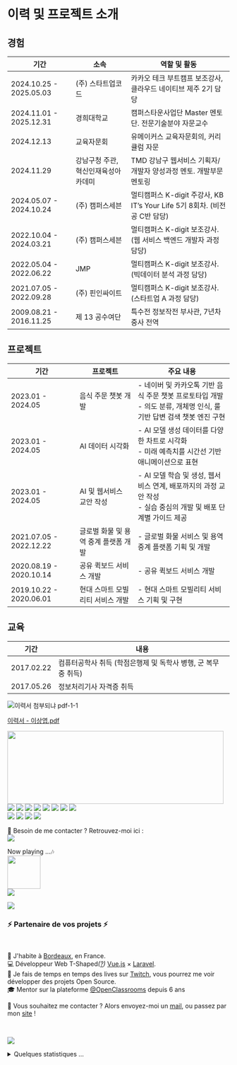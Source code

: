 # 이력 및 프로젝트 소개

## 경험
| 기간                   | 소속                          | 역할 및 활동                                                                                   |
|------------------------|-------------------------------|------------------------------------------------------------------------------------------------|
| 2024.10.25 - 2025.05.03 | (주) 스타트업코드             | 카카오 테크 부트캠프 보조강사, 클라우드 네이티브 제주 2기 담당                                  |
| 2024.11.01 - 2025.12.31 | 경희대학교                   | 캠퍼스타운사업단 Master 멘토단. 전문기술분야 자문교수                                          |
| 2024.12.13             | 교육자문회                   | 유메이커스 교육자문회의, 커리큘럼 자문                                                         |
| 2024.11.29             | 강남구청 주관, 혁신인재육성아카데미 | TMD 강남구 웹서비스 기획자/개발자 양성과정 멘토. 개발부문 멘토링                              |
| 2024.05.07 - 2024.10.24 | (주) 캠퍼스세븐              | 멀티캠퍼스 K-digit 주강사, KB IT’s Your Life 5기 8회차. (비전공 C반 담당)                      |
| 2022.10.04 - 2024.03.21 | (주) 캠퍼스세븐              | 멀티캠퍼스 K-digit 보조강사. (웹 서비스 백엔드 개발자 과정 담당)                               |
| 2022.05.04 - 2022.06.22 | JMP                          | 멀티캠퍼스 K-digit 보조강사. (빅데이터 분석 과정 담당)                                         |
| 2021.07.05 - 2022.09.28 | (주) 핀인싸이트              | 멀티캠퍼스 K-digit 보조강사. (스타트업 A 과정 담당)                                            |
| 2009.08.21 - 2016.11.25 | 제 13 공수여단               | 특수전 정보작전 부사관, 7년차 중사 전역                                                       |

## 프로젝트
| 기간                  | 프로젝트                          | 주요 내용                                                                                      |
|-----------------------|-----------------------------------|-----------------------------------------------------------------------------------------------|
| 2023.01 - 2024.05     | 음식 주문 챗봇 개발               | - 네이버 및 카카오톡 기반 음식 주문 챗봇 프로토타입 개발<br>- 의도 분류, 개체명 인식, 룰 기반 답변 검색 챗봇 엔진 구현 |
| 2023.01 - 2024.05     | AI 데이터 시각화                 | - AI 모델 생성 데이터를 다양한 차트로 시각화<br>- 미래 예측치를 시간선 기반 애니메이션으로 표현 |
| 2023.01 - 2024.05     | AI 및 웹서비스 교안 작성          | - AI 모델 학습 및 생성, 웹서비스 연계, 배포까지의 과정 교안 작성<br>- 실습 중심의 개발 및 배포 단계별 가이드 제공 |
| 2021.07.05 - 2022.12.22 | 글로벌 화물 및 용역 중계 플랫폼 개발 | - 글로벌 화물 서비스 및 용역 중계 플랫폼 기획 및 개발                                           |
| 2020.08.19 - 2020.10.14 | 공유 퀵보드 서비스 개발           | - 공유 퀵보드 서비스 개발                                                                     |
| 2019.10.22 - 2020.06.01 | 현대 스마트 모빌리티 서비스 개발   | - 현대 스마트 모빌리티 서비스 기획 및 구현                                                    |

## 교육
| 기간          | 내용                                                                 |
|---------------|----------------------------------------------------------------------|
| 2017.02.22    | 컴퓨터공학사 취득 (학점은행제 및 독학사 병행, 군 복무 중 취득)      |
| 2017.05.26    | 정보처리기사 자격증 취득                                             |


![이력서 첨부되냐 pdf-1-1](https://github.com/user-attachments/assets/b97151d9-a727-413e-973d-b8be9111378f)

[이력서 - 이상엽.pdf](https://github.com/user-attachments/files/18080696/-.pdf)

<p>

  <img align="left" width="490" height="165" src="https://github-readme-stats.vercel.app/api?username=MrStanDu33&show_icons=true&hide_border=false&line_height=20&title_color=f69673&icon_color=1b93c9&show_owner=true"/>
  <p>
    <img src="https://img.shields.io/badge/-Visual%20Studio%20Code-23A9F2?style=flat-square&logo=Visual%20Studio%20Code&logoColor=white"/>
    <img src="https://img.shields.io/badge/-Github-181717?style=flat-square&logo=GitHub&logoColor=white"/>
    <img src="https://img.shields.io/badge/-Git-F44D27?style=flat-square&logo=Git&logoColor=white"/>
    <img src="https://img.shields.io/badge/-NPM-CB3837?style=flat-square&logo=NPM&logoColor=white"/>
    <img src="https://img.shields.io/badge/-Apache-D22128?style=flat-square&logo=Apache&logoColor=white"/>
    <img src="https://img.shields.io/badge/-Slack-E01563?style=flat-square&logo=Slack&logoColor=white"/>
    <img src="https://img.shields.io/badge/-MySQL-F29111?style=flat-square&logo=MySQL&logoColor=white"/>
    <img src="https://img.shields.io/badge/-Notion-000000?style=flat-square&logo=Notion&logoColor=white"/><br/>
    <img src="https://img.shields.io/badge/-Vue.js-42B883?style=flat-square&logo=Vue.js&logoColor=white"/>
    <img src="https://img.shields.io/badge/-ESLint-4B32C3?style=flat-square&logo=ESLint&logoColor=white"/>
    <img src="https://img.shields.io/badge/-HTML5-E34F26?style=flat-square&logo=HTML5&logoColor=white"/>
    <img src="https://img.shields.io/badge/-CSS3-1572B6?style=flat-square&logo=CSS3&logoColor=white"/>    
  </p>
</p>
<p>
  📣 Besoin de me contacter ? Retrouvez-moi ici :<br/>
  <a href="mailto:contact@daniels-roth-stan.fr?subject=[GitHub]%20🔥%20Prise%20de%20contact&body=Bonjour%20Stan%2C%0A%0AJe%20viens%20vers%20toi%20aujourd%27hui%20apr%C3%A8s%20avoir%20vu%20ton%20profil%20GitHub%20pour%20..."><img src="https://img.shields.io/badge/e‑mail-D14836.svg?style=for-the-badge&logo=GMail&logoColor=white"/></a>
  </p>
<p>
  Now playing ...🎶<br/>
  <a href="http://spotify-informer.daniels-roth-stan.fr/">
    <img height="75" src="http://spotify-informer.daniels-roth-stan.fr/api"/>
  </a><br/>
  <a href="https://github.com/MrStanDu33/spotify-informer"><img src="https://img.shields.io/badge/built%20with%20MrStanDu33%2Fspotify‑informer-1ED760.svg?style=flat-square&logo=spotify&logoColor=white"/></a><br/>
</p>

<img src="http://views.whatilearened.today/views/github/MrStanDu33/views.svg"/>
<h3>⚡️ Partenaire de vos projets ⚡️</h3><br/>
<p>
    💼 J'habite à <a href="https://www.google.com/maps?q=bordeaux">Bordeaux</a>, en France.<br/>
  💻 Développeur Web <bold>T-Shaped</bold><em>(<a href="https://letslearnabout.net/blog/what-it-is-a-t-shaped-developer-and-why-you-should-be-one">?</a>)</em> <bold><a href="https://vuejs.org">Vue.js</a></bold> × <bold><a href="https://laravel.com">Laravel</a></bold>.<br/>
  🎥 Je fais de temps en temps des lives sur <a href="https://twitch.tv/mrstandu33">Twitch</a>, vous pourrez me voir développer des projets Open Source. <br/>
  🎓 Mentor sur la plateforme <a href="https://github.com/OpenClassrooms">@OpenClassrooms</a> depuis 6 ans
</p>
<p>
  🔗 Vous souhaitez me contacter ? Alors envoyez-moi un <a href="mailto:contact@daniels-roth-stan.fr?subject=[GitHub]%20🔥%20Prise%20de%20contact&body=Bonjour%20Stan%2C%0A%0AJe%20viens%20vers%20toi%20aujourd%27hui%20apr%C3%A8s%20avoir%20vu%20ton%20profil%20GitHub%20pour%20...">mail</a>, ou passez par mon <a href="https://daniels-roth-stan.fr">site</a> !
</p><br/>

![](./profile-3d-contrib/profile-green-animate.svg)

<details>
  <summary>Quelques statistiques ...</summary><br/>

<!--START_SECTION:waka-->
![Code Time](http://img.shields.io/badge/Code%20Time-2%2C695%20hrs%2037%20mins-blue)

![Profile Views](http://img.shields.io/badge/Profile%20Views-219-blue)

**🐱 My GitHub Data** 

> 📦 2.5 MB Used in GitHub's Storage 
 > 
> 🏆 27 Contributions in the Year 2024
 > 
> 💼 Opted to Hire
 > 
> 📜 41 Public Repositories 
 > 
> 🔑 444 Private Repositories 
 > 
**I'm an Early 🐤** 

```text
🌞 Morning                2255 commits        ██░░░░░░░░░░░░░░░░░░░░░░░   07.39 % 
🌆 Daytime                15237 commits       ████████████░░░░░░░░░░░░░   49.96 % 
🌃 Evening                10804 commits       █████████░░░░░░░░░░░░░░░░   35.42 % 
🌙 Night                  2204 commits        ██░░░░░░░░░░░░░░░░░░░░░░░   07.23 % 
```
📅 **I'm Most Productive on Wednesday** 

```text
Monday                   5351 commits        ████░░░░░░░░░░░░░░░░░░░░░   17.54 % 
Tuesday                  5412 commits        ████░░░░░░░░░░░░░░░░░░░░░   17.74 % 
Wednesday                6358 commits        █████░░░░░░░░░░░░░░░░░░░░   20.85 % 
Thursday                 4764 commits        ████░░░░░░░░░░░░░░░░░░░░░   15.62 % 
Friday                   4089 commits        ███░░░░░░░░░░░░░░░░░░░░░░   13.41 % 
Saturday                 2304 commits        ██░░░░░░░░░░░░░░░░░░░░░░░   07.55 % 
Sunday                   2222 commits        ██░░░░░░░░░░░░░░░░░░░░░░░   07.29 % 
```


📊 **This Week I Spent My Time On** 

```text
🕑︎ Time Zone: Europe/Paris

💬 Programming Languages: 
Other                    4 hrs 6 mins        ████████████████████░░░░░   81.81 % 
sh                       41 mins             ███░░░░░░░░░░░░░░░░░░░░░░   13.67 % 
Bash                     5 mins              ░░░░░░░░░░░░░░░░░░░░░░░░░   01.97 % 
Vue.js                   4 mins              ░░░░░░░░░░░░░░░░░░░░░░░░░   01.51 % 
JSON                     1 min               ░░░░░░░░░░░░░░░░░░░░░░░░░   00.43 % 

🔥 Editors: 
Chrome                   4 hrs 1 min         ████████████████████░░░░░   80.19 % 
Zsh                      41 mins             ███░░░░░░░░░░░░░░░░░░░░░░   13.67 % 
VS Code                  18 mins             ██░░░░░░░░░░░░░░░░░░░░░░░   06.14 % 

💻 Operating System: 
Windows                  4 hrs 1 min         ████████████████████░░░░░   80.19 % 
WSL                      59 mins             █████░░░░░░░░░░░░░░░░░░░░   19.81 % 
```

**I Mostly Code in JavaScript** 

```text
JavaScript               11 repos            ███████░░░░░░░░░░░░░░░░░░   29.73 % 
PHP                      10 repos            ███████░░░░░░░░░░░░░░░░░░   27.03 % 
HTML                     8 repos             █████░░░░░░░░░░░░░░░░░░░░   21.62 % 
Vue                      4 repos             ███░░░░░░░░░░░░░░░░░░░░░░   10.81 % 
CSS                      3 repos             ██░░░░░░░░░░░░░░░░░░░░░░░   08.11 % 
```



 Last Updated on 08/10/2024 00:05:59 UTC
<!--END_SECTION:waka-->
</details>
